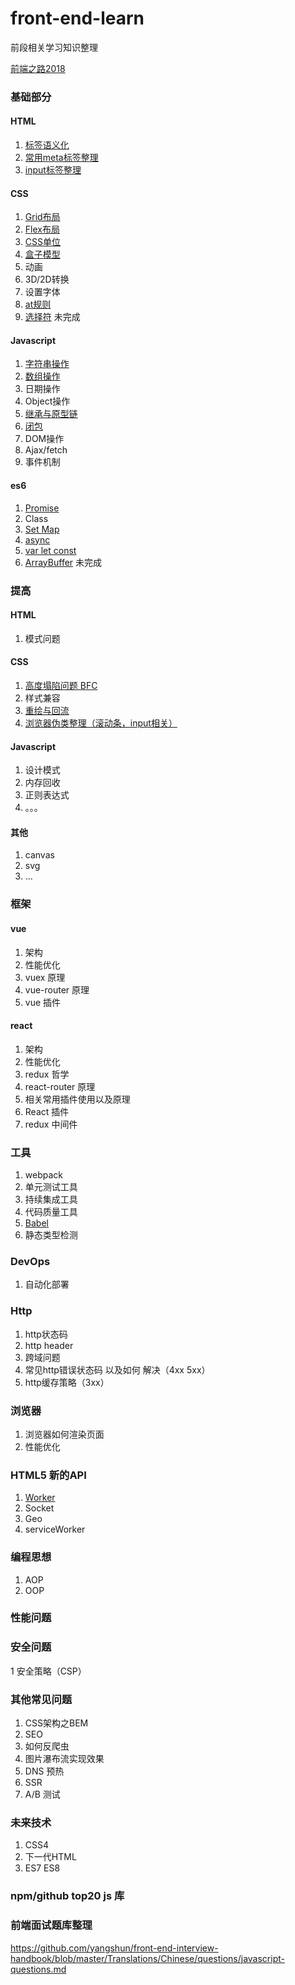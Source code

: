 # front-end-learn

前段相关学习知识整理

[前端之路2018](./articles/前端之路2018.md)


### 基础部分
#### HTML
1. [标签语义化](./articles/标签语义化.md)
2. [常用meta标签整理](./articles/常用meta标签整理.md)
3. [input标签整理](./articles/input标签整理.md)

#### CSS
1. [Grid布局](./articles/Grid布局.md)
2. [Flex布局](./articles/Flex布局.md)
3. [CSS单位](./articles/CSS单位.md)
4. [盒子模型](./articles/盒子模型.md)
5. 动画
6. 3D/2D转换
7. 设置字体
8. [at规则](./articles/at规则.md)
9. [选择符](./articles/选择符.md) 未完成

#### Javascript
1. [字符串操作](./articles/字符串操作.md)
2. [数组操作](./articles/数组操作.md)
3. 日期操作
4. Object操作
5. [继承与原型链](./articles/继承与原型链.md)
6. [闭包](./articles/闭包.md)
7. DOM操作
8. Ajax/fetch
9. 事件机制

#### es6
1. [Promise](./articles/Promise.md)
2. Class
3. [Set Map](./articles/set-map.md)
4. [async](./articles/async.md)
5. [var let const](./articles/var_let_const.md)
6. [ArrayBuffer](./articles/ArrayBuffer.md) 未完成

### 提高
#### HTML
1. 模式问题

#### CSS
1. [高度塌陷问题 BFC](./articles/BFC.md)
2. 样式兼容
3. [重绘与回流](./articles/重绘与回流.md)
4. [浏览器伪类整理（滚动条，input相关）](./articles/伪类整理.md)

#### Javascript
1. 设计模式
2. 内存回收
3. 正则表达式
4. 。。。

#### 其他
1. canvas
2. svg
3. ...

### 框架
#### vue
1. 架构
3. 性能优化
4. vuex 原理
5. vue-router 原理
6. vue 插件

#### react 
1. 架构
2. 性能优化
3. redux 哲学
4. react-router 原理
5. 相关常用插件使用以及原理
6. React 插件
7. redux 中间件

### 工具
1. webpack
2. 单元测试工具
3. 持续集成工具
4. 代码质量工具
5. [Babel](./articles/Babel.md)
6. 静态类型检测

### DevOps
1. 自动化部署

### Http
1. http状态码
2. http header
3. 跨域问题
4. 常见http错误状态码 以及如何 解决（4xx 5xx）
5. http缓存策略（3xx）

### 浏览器
1. 浏览器如何渲染页面
2. 性能优化

### HTML5 新的API
1. [Worker](./articles/Worker.md)
2. Socket
3. Geo
4. serviceWorker

### 编程思想
1. AOP
2. OOP

### 性能问题

### 安全问题
1 安全策略（CSP）

### 其他常见问题
1. CSS架构之BEM
2. SEO
3. 如何反爬虫
4. 图片瀑布流实现效果
5. DNS 预热
6. SSR
7. A/B 测试

### 未来技术
1. CSS4
2. 下一代HTML
3. ES7 ES8


### npm/github top20 js 库




### 前端面试题库整理

https://github.com/yangshun/front-end-interview-handbook/blob/master/Translations/Chinese/questions/javascript-questions.md


